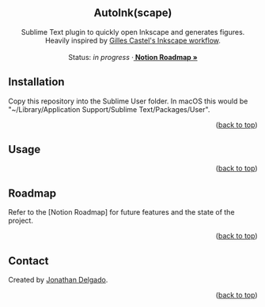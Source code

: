 <!-- Filename:      README.md -->
<!-- Author:        Jonathan Delgado -->
<!-- Description:   GitHub README -->

<!-- Header -->
<h2 align="center">AutoInk(scape)</h2>
  <p align="center">
    Sublime Text plugin to quickly open Inkscape and generates figures. Heavily inspired by <a href="https://castel.dev/post/lecture-notes-2/" target="_blank">Gilles Castel's Inkscape workflow</a>.
    <br />
    <br />
    Status: <em>in progress</em>
    <!-- Notion Roadmap link -->
    ·<a href="https://otanan.notion.site/AutoInk-23716951ea58485c8c44e17e85ca8b27"><strong>
        Notion Roadmap »
    </strong></a>
  </p>
</div>


<!-- Project Demo -->
<!-- https://user-images.githubusercontent.com/6320907/189829171-1e91c3e2-0feb-4e7a-aa12-0a4d899f059b.mp4 -->


<!-- ## Table of contents
* [Contact](#contact)
* [Acknowledgments](#acknowledgments) -->


## Installation

Copy this repository into the Sublime User folder. In macOS this would be
"~/Library/Application Support/Sublime Text/Packages/User".


<p align="right">(<a href="#readme-top">back to top</a>)</p>

## Usage


<p align="right">(<a href="#readme-top">back to top</a>)</p>

## Roadmap

Refer to the [Notion Roadmap] for future features and the state of the project.


<p align="right">(<a href="#readme-top">back to top</a>)</p>

## Contact
Created by [Jonathan Delgado](https://jdelgado.net/).


<p align="right">(<a href="#readme-top">back to top</a>)</p>